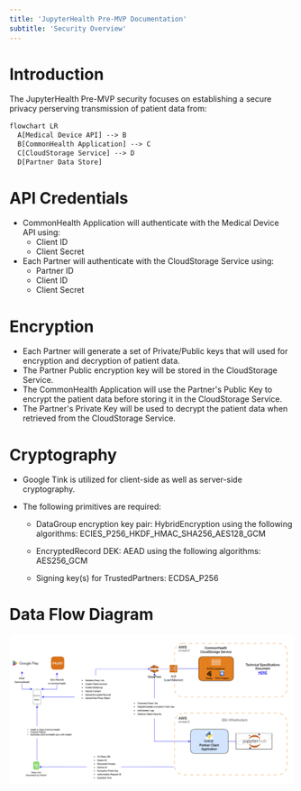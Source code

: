 ```yaml
---
title: 'JupyterHealth Pre-MVP Documentation'
subtitle: 'Security Overview'
---
```


# Introduction
The JupyterHealth Pre-MVP security focuses on establishing a secure privacy perserving transmission of patient data from:

```mermaid
flowchart LR
  A[Medical Device API] --> B
  B[CommonHealth Application] --> C
  C[CloudStorage Service] --> D
  D[Partner Data Store]
```

# API Credentials
- CommonHealth Application will authenticate with the Medical Device API using:
    - Client ID
    - Client Secret
- Each Partner will authenticate with the CloudStorage Service using:
    - Partner ID
    - Client ID
    - Client Secret

# Encryption
- Each Partner will generate a set of Private/Public keys that will used for encryption and decryption of patient data.
- The Partner Public encryption key will be stored in the CloudStorage Service.
- The CommonHealth Application will use the Partner's Public Key to encrypt the patient data before storing it in the CloudStorage Service.
- The Partner's Private Key will be used to decrypt the patient data when retrieved from the CloudStorage Service.


# Cryptography
- Google Tink is utilized for client-side as well as server-side cryptography. 
- The following primitives are required:

    - DataGroup encryption key pair: HybridEncryption using the following algorithms: ECIES_P256_HKDF_HMAC_SHA256_AES128_GCM

    - EncryptedRecord DEK: AEAD using the following algorithms: AES256_GCM

    - Signing key(s) for TrustedPartners: ECDSA_P256

# Data Flow Diagram
![](CHCS-Architecture.png)
